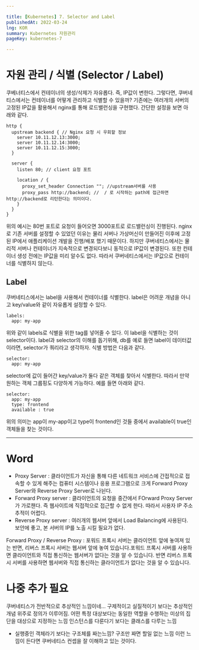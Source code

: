 ```yaml
---

title: [Kubernetes] 7. Selector and Label
publishedAt: 2022-03-24
lng: KOR
summary: Kubernetes 자원관리
pageKey: kubernetes-7

---
```


# 자원 관리 / 식별 (Selector / Label)

쿠베너티스에서 컨테이너의 생성/삭제가 자유롭다. 즉, IP값이 변한다. 그렇다면, 쿠버네티스에서는 컨테이너를 어떻게 관리하고 식별할 수 있을까? 기존에는 여러개의 서버의 고정된 IP값을 활용해서 nginx를 통해 로드밸런싱을 구현했다. 간단한 설정을 보면 아래와 같다.

```
http {
  upstream backend { // Nginx 요청 시 우회할 정보
    server 10.11.12.13:3000;
    server 10.11.12.14:3000;
    server 10.11.12.15:3000;
  }

  server {
    listen 80; // client 요청 포트

    location / {
      proxy_set_header Connection ""; //upstream서버를 사용
      proxy_pass http://backend; //  / 로 시작하는 path에 접근하면 http://backend로 리턴한다는 의미이다.
    }
  }
}
```

위의 예시는 80번 포트로 요청이 들어오면 3000포트로 로드밸런싱이 진행된다. nginx로 기존 서버를 설정할 수 있었던 이유는 물리 서버나 가상머신이 만들어진 이후에 고정된 IP에서 애플리케이션 개발을 진행/배포 했기 때문이다. 하지만 쿠버네티스에서는 물리적 서버나 컨테이너가 지속적으로 변경되다보니 동적으로 IP값이 변경된다. 또한 컨테이너 생성 전에는 IP값을 미리 알수도 없다. 따라서 쿠버네티스에서는 IP값으로 컨테이너를 식별하지 않는다.

## Label

쿠버네티스에서는 label을 사용해서 컨테이너를 식별한다. label은 어려운 개념을 아니고 key/value와 같이 자유롭게 설정할 수 있다.

```
labels:
  app: my-app
```

위와 같이 labels로 식별을 위한 tag를 넣어줄 수 있다. 이 label을 식별하는 것이 selector이다. label과 selector의 이해를 돕기위해, db를 예로 들면 label이 데이터값이라면, selector가 쿼리라고 생각하자. 식별 방법은 다음과 같다.

```
selector:
  app: my-app
```

selector에 값이 들어간 key/value가 둘다 같은 객체를 찾아서 식별한다. 따라서 만약 원하는 객체 그룹핑도 다양하게 가능하다. 예를 들면 아래와 같다.

```
selector:
  app: my-app
  type: frontend
  available : true
```

위의 의미는 app이 my-app이고 type이 frontend인 것들 중에서 available이 true인 객체들을 찾는 것이다.

---

# Word

- Proxy Server : 클라이언트가 자신을 통해 다른 네트워크 서비스에 간접적으로 접속할 수 있게 해주는 컴퓨터 시스템이나 응용 프로그램으로 크게 Forward Proxy Server와 Reverse Proxy Server로 나뉜다.
- Forward Proxy server : 클라이언트의 요청을 중간에서 FOrward Proxy Server가 가로챈다. 즉 웹사이트에 직접적으로 접근할 수 없게 한다. 따라서 사용자 IP 주소 추적이 어렵다.
- Reverse Proxy server : 여러개의 웹서버 앞에서 Load Balancing에 사용된다. 보안에 좋고, 본 서버의 IP를 노출 시킬 필요가 없다.

Forward Proxy / Reverse Proxy : 포워드 프록시 서버는 클라이언트 앞에 놓여져 있는 반면, 리버스 프록시 서버는 웹서버 앞에 놓여 있습니다.포워드 프록시 서버를 사용하면 클라이언트와 직접 통신하는 웹서버가 없다는 것을 알 수 있습니다. 반면 리버스 프록시 서버를 사용하면 웹서버와 직접 통신하는 클라이언트가 없다는 것을 알 수 있습니다.

# 나중 추가 필요

쿠버네티스가 전반적으로 추상적인 느낌이네…
구제적이고 실질적이기 보다는 추상적인 개념 위주로 정의가 이루어짐.
어떤 특정 대상보다는 동일한 역할을 수행하는 미상의 집단을 대상으로 지정하는 느낌
인스턴스를 다룬다기 보다는 클래스를 다루는 느낌

- 실행중인 객체라기 보다는 구조체를 짜는느낌? 구조만 짜면 할일 없는 느낌
  이런 느낌이 든다면 쿠버네티스 컨셉을 잘 이해하고 있는 것이다.
